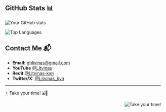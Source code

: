 <div id="en">

## GitHub Stats 📊

<p align = "center">



![Your GitHub stats](https://github-readme-stats.vercel.app/api?username=LitvinasGH&show_icons=true&theme=dark&icon_color=FF0000&ring_color=FF0000)

![Top Languages](https://github-readme-stats.vercel.app/api/top-langs/?username=litvinasGH&layout=compact&theme=dark&hide_title=true)

</p>

## Contact Me 📬

- **Email:** [ghlivinas@gmail.com](mailto:ghlivinas@gmail.com)
- **YouTube** [@Litvinas](https://www.youtube.com/channel/UCt57iuPJ1Y)
- **Redit** [@Litvinas-kyn](https://www.reddit.com/user/Litvinas-kyn)
- **Twitter/X:** [@Litvinas_kyn](https://twitter.com/Litvinas_kyn)

---

⭐️ Take your time! ⌛️🎩

</div>

<p align="right">
<img src = "gif/takeyourtime.gif" alt = "Take your time!">
</p>




